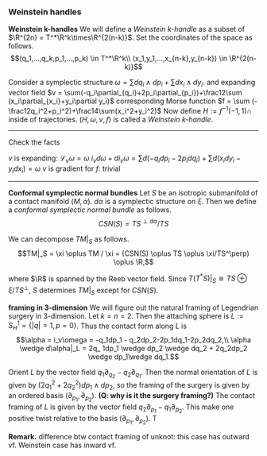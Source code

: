 ### Weinstein handles

**Weinstein k-handles**
We will define a *Weinstein k-handle* as a subset of $\R^{2n} = T^*\R^k\times\R^{2(n-k)}$. Set the coordinates of the space as follows.
$$(q_1,...,q_k,p_1,...,p_k) \in T^*\R^k\\
(x_1,y_1,...,x_{n-k},y_{n-k}) \in \R^{2(n-k)}$$

Consider a symplectic structure $\omega=\sum dq_i\wedge dp_i + \sum dx_i\wedge dy_i$.
and expanding vector field $v = \sum(-q_i\partial_{q_i}+2p_i\partial_{p_i})+\frac12\sum (x_i\partial_{x_i}+y_i\partial y_i)$
corresponding Morse function $f = \sum (-\frac12q_i^2+p_i^2)+\frac14\sum(x_i^2+y_i^2)$
Now define $H := f^{-1}(-1,1) \cap$ inside of trajectories.
$(H,\omega,v,f)$ is called a *Weinstein k-handle*.

---
Check the facts

$v$ is expanding: $\mathcal{L}_v\omega = \omega$
$i_vd\omega + di_v\omega = \sum d(-q_idp_i-2p_idq_i)+\sum d(x_idy_i-y_idx_i)=\omega$
$v$ is gradient for $f$: trivial

---

**Conformal symplectic normal bundles**
Let $S$ be an isotropic submanifold of a contact manifold $(M,\alpha)$. $d\alpha$ is a symplectic structure on $\xi$. Then we define a *conformal symplectic normal bundle* as follows.
$$CSN(S) = TS^{\perp d\alpha}/TS$$

We can decompose $TM|_S$ as follows.
$$TM|_S = \xi \oplus TM / \xi = (CSN(S) \oplus TS \oplus \xi/TS^\perp) \oplus \R,$$

where $\R$ is spanned by the Reeb vector field.
Since $T(T^*S)|_S \cong TS \oplus \xi/TS^\perp$, $S$ determines $TM|_S$ except for $CSN(S)$.

**framing in 3-dimension**
We will figure out the natural framing of Legendrian surgery in 3-dimension. Let $k=n=2$.  Then the attaching sphere is $L := S^1_H = \{|q|=1,p=0\}$. Thus the contact form along $L$ is  
$$\alpha = i_v\omega = -q_1dp_1 - q_2dp_2-2p_1dq_1-2p_2dq_2,\\
\alpha \wedge d\alpha|_L = 2q_ 1dp_1 \wedge dp_2 \wedge dq_2 + 2q_2dp_2 \wedge dp_1\wedge dq_1.$$

Orient $L$ by the vector field $q_1 \partial_{q_2} - q_2\partial_{q_1}$. Then the normal orientation of $L$ is given by $(2q_1^2+2q_2^2)dp_1 \wedge dp_2$, so the framing of the surgery is given by an ordered basis $(\partial_{p_1}, \partial_{p_2})$. **(Q: why is it the surgery framing?)**
The contact framing of $L$ is given by the vector field $q_2\partial_{p_1} -q_1\partial_{p_2}$. This make one positive twist relative to the basis $(\partial_{p_1}, \partial_{p_2})$. T


**Remark.** difference btw contact framing of unknot: this case has outward vf. Weinstein case has inward vf. 
<!--stackedit_data:
eyJoaXN0b3J5IjpbODkzMTcxMDE2LC0xNDMwNDMyNTU3LC0yMT
AyNzgyMDYzLC0xNTIwMzE3NDAsLTY2NTE5NzgxNiw3OTgzMjYw
NzYsLTEyNzAxOTYyNDcsMTk1OTYwOTU3OSw4NTgwNTU3MzUsLT
E2NDQyMzQ3NDIsMzA2OTA4NTk3LC04OTkxODY3NywxODc3NzI0
NDcyLDUyMTk3NjMxOSwyMDM2NTU5NywxMTI5NDEzNDI3LC0yMT
Q0MDM4MDY0LC0xNDIwNTIxMjE2XX0=
-->